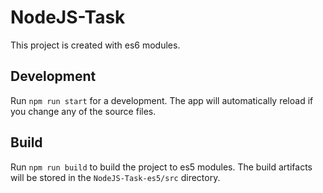 # NodeJS-Task

This project is created with es6 modules.

## Development

Run `npm run start` for a development. The app will automatically reload if you change any of the source files.


## Build

Run `npm run build` to build the project to es5 modules. The build artifacts will be stored in the `NodeJS-Task-es5/src` directory.
